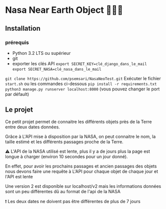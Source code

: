# Nasa Near Earth Object 👨‍🚀🚀

## Installation

### prérequis

- Python 3.2 LTS ou supérieur
- git
- exporter les clés API
`export SECRET_KEY=clé_django_dans_le_mail`
`export SECRET_NASA=clé_nasa_dans_le_mail`

`git clone https://github.com/psemsari/NasaNeoTest.git`
Exécuter le fichier `start.sh` ou les commandes ci-dessous
`pip install -r requirements.txt`
`python3 manage.py runserver localhost:8000`
(vous pouvez changer le port par défault)

## Le projet

Ce petit projet permet de connaitre les différents objets près de la Terre entre deux dates données.

Grâce à L'API mise à disposition par la NASA, on peut connaitre le nom, la taille estimé et les différents passages proche de la Terre.

⚠️ L'API de la NASA utilisé est lente, plus il y a de jours plus la page est longue à charger (environ 10 secondes pour un jour donné).

En effet, pour avoir les prochains passages et ancien passages des objets nous devons faire une requête à L'API pour chaque objet de chaque jour et l'API est lente

Une version 2 est disponible sur localhost/v2 mais les informations données sont un peu différentes dû au format de l'api de la NASA

❗ Les deux dates ne doivent pas être différentes de plus de 7 jours
